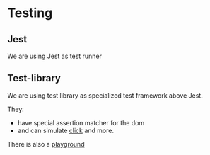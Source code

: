 # Testing


## Jest

We are using Jest as test runner

## Test-library

We are using test library as specialized test framework above Jest.

They:
  * have special assertion matcher for the dom
  * and can simulate [click](https://testing-library.com/docs/ecosystem-user-event#clickelement-eventinit-options)
and more.

There is also a [playground](https://testing-playground.com/)
